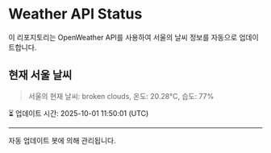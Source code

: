 
# Weather API Status

이 리포지토리는 OpenWeather API를 사용하여 서울의 날씨 정보를 자동으로 업데이트합니다.

## 현재 서울 날씨
> 서울의 현재 날씨: broken clouds, 온도: 20.28°C, 습도: 77%

⏳ 업데이트 시간: 2025-10-01 11:50:01 (UTC)

---
자동 업데이트 봇에 의해 관리됩니다.
